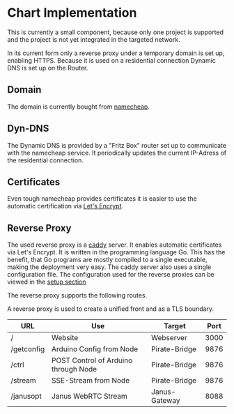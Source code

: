 # Chart Implementation

This is currently a small component, because only one project is supported and the project is not yet integrated in the targeted network. 

In its current form only a reverse proxy under a temporary domain is set up, enabling HTTPS. Because it is used on a residential connection Dynamic DNS is set up on the Router.

## Domain

The domain is currently bought from [namecheap](https://www.namecheap.com/). 

## Dyn-DNS

The Dynamic DNS is provided by a "Fritz Box" router set up to communicate with the namecheap service. It periodically updates the current IP-Adress of the residential connection.

## Certificates

Even tough namecheap provides certificates it is easier to use the automatic certification via [Let's Encrypt](https://letsencrypt.org/). 

## Reverse Proxy

The used reverse proxy is a [caddy](https://caddyserver.com/) server. It enables automatic certificates via Let's Encrypt. It is written in the programming language Go. This has the benefit, that Go programs are mostly compiled to a single executable, making the deployment very easy. The caddy server also uses a single configuration file. The configuration used for the reverse proxies can be viewed in the [setup section](10-chart-getting-started.md)

The reverse proxy supports the following routes.

A reverse proxy is used to create a unified front and as a TLS boundary.

| URL        | Use                                  | Target        | Port |
| ---------- | ------------------------------------ | ------------- | ---- |
| /          | Website                              | Webserver     | 3000 |
| /getconfig | Arduino Config from Node             | Pirate-Bridge | 9876 |
| /ctrl      | POST Control of Arduino through Node | Pirate-Bridge | 9876 |
| /stream    | SSE-Stream from Node                 | Pirate-Bridge | 9876 |
| /janusopt  | Janus WebRTC Stream                  | Janus-Gateway | 8088 |
